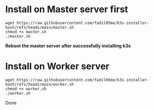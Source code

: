 # Install on Master server first

```
wget https://raw.githubusercontent.com/fadil05me/k3s-installer-bash/refs/heads/main/master.sh 
chmod +x master.sh
./master.sh
```

**Reboot the master server after successfully installing k3s**

# Install on Worker server

```
wget https://raw.githubusercontent.com/fadil05me/k3s-installer-bash/refs/heads/main/worker.sh
chmod +x worker.sh
./worker.sh
```

Done
